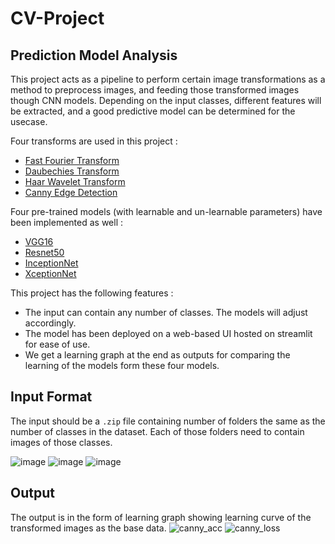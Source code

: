 # CV-Project 
## Prediction Model Analysis
This project acts as a pipeline to perform certain image transformations as a method to preprocess images, and feeding those transformed images though CNN models. Depending on the input classes, different features will be extracted, and a good predictive model can be determined for the usecase. 

Four transforms are used in this project : 
+ [Fast Fourier Transform](https://towardsdatascience.com/fast-fourier-transform-937926e591cb)
+ [Daubechies Transform](https://medium.com/image-vision/2d-dwt-a-brief-intro-89e9ef1698e3)
+ [Haar Wavelet Transform](https://medium.com/@digitalpadm/image-compression-haar-wavelet-transform-5d7be3408aa)
+ [Canny Edge Detection](https://medium.com/simply-dev/what-is-canny-edge-detection-cfefa272a8d0)

Four pre-trained models (with learnable and un-learnable parameters) have been implemented as well : 
+ [VGG16](https://arxiv.org/abs/1409.1556)
+ [Resnet50](https://arxiv.org/abs/1512.03385)
+ [InceptionNet](https://arxiv.org/abs/1409.4842)
+ [XceptionNet](https://arxiv.org/abs/1610.02357)

This project has the following features : 
+ The input can contain any number of classes. The models will adjust accordingly.
+ The model has been deployed on a web-based UI hosted on streamlit for ease of use.
+ We get a learning graph at the end as outputs for comparing the learning of the models form these four models.

## Input Format
The input should be a `.zip` file containing number of folders the same as the number of classes in the dataset. Each of those folders need to contain images of those classes.

![image](https://user-images.githubusercontent.com/67522615/204631834-c1ce72f0-785d-4437-89dd-28408e70768b.png)
![image](https://user-images.githubusercontent.com/67522615/204631879-eed4a164-8716-4b3c-abb0-9a5f0bb6dc77.png)
![image](https://user-images.githubusercontent.com/67522615/204631928-3c6dbcb2-08e0-4c0d-ac5a-7f95b5da6566.png)

## Output
The output is in the form of learning graph showing learning curve of the transformed images as the base data. 
![canny_acc](https://user-images.githubusercontent.com/67522615/204634672-8a451155-a382-4f71-94bb-111f4edc3e23.png)
![canny_loss](https://user-images.githubusercontent.com/67522615/204634682-cfe85fe6-c9fd-4824-93c9-c735ceb07784.png)

